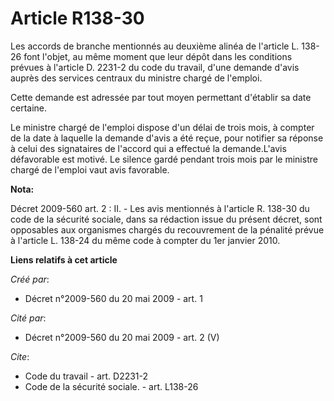 # Article R138-30

Les accords de branche mentionnés au deuxième alinéa de l'article L. 138-26 font l'objet, au même moment que leur dépôt dans
les conditions prévues à l'article D. 2231-2 du code du travail, d'une demande d'avis auprès des services centraux du
ministre chargé de l'emploi. 

Cette demande est adressée par tout moyen permettant d'établir sa date certaine. 

Le ministre chargé de l'emploi dispose d'un délai de trois mois, à compter de la date à laquelle la demande d'avis a été
reçue, pour notifier sa réponse à celui des signataires de l'accord qui a effectué la demande.L'avis défavorable est motivé.
Le silence gardé pendant trois mois par le ministre chargé de l'emploi vaut avis favorable.

**Nota:**

Décret 2009-560 art. 2 : II. - Les avis mentionnés à l'article R. 138-30 du code de la sécurité sociale, dans sa rédaction
issue du présent décret, sont opposables aux organismes chargés du recouvrement de la pénalité prévue à l'article L. 138-24
du même code à compter du 1er janvier 2010.

**Liens relatifs à cet article**

_Créé par_:

  - Décret n°2009-560 du 20 mai 2009 - art. 1

_Cité par_:

  - Décret n°2009-560 du 20 mai 2009 - art. 2 (V)

_Cite_:

  - Code du travail - art. D2231-2
  - Code de la sécurité sociale. - art. L138-26
